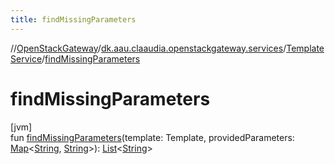 ```yaml
---
title: findMissingParameters
---
```

//[OpenStackGateway](../../../index.html)/[dk.aau.claaudia.openstackgateway.services](../index.html)/[TemplateService](index.html)/[findMissingParameters](find-missing-parameters.html)



# findMissingParameters



[jvm]\
fun [findMissingParameters](find-missing-parameters.html)(template: Template, providedParameters: [Map](https://kotlinlang.org/api/latest/jvm/stdlib/kotlin.collections/-map/index.html)&lt;[String](https://kotlinlang.org/api/latest/jvm/stdlib/kotlin/-string/index.html), [String](https://kotlinlang.org/api/latest/jvm/stdlib/kotlin/-string/index.html)&gt;): [List](https://kotlinlang.org/api/latest/jvm/stdlib/kotlin.collections/-list/index.html)&lt;[String](https://kotlinlang.org/api/latest/jvm/stdlib/kotlin/-string/index.html)&gt;




